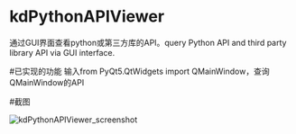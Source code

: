 # kdPythonAPIViewer
通过GUI界面查看python或第三方库的API。query Python API and third party library API via GUI interface.

#已实现的功能
输入from PyQt5.QtWidgets import QMainWindow，查询QMainWindow的API

#截图

![kdPythonAPIViewer_screenshot](https://github.com/bkdwei/kdPythonAPIViewer/blob/master/doc/kdPythonAPIViewer_screenshot.png "截图")